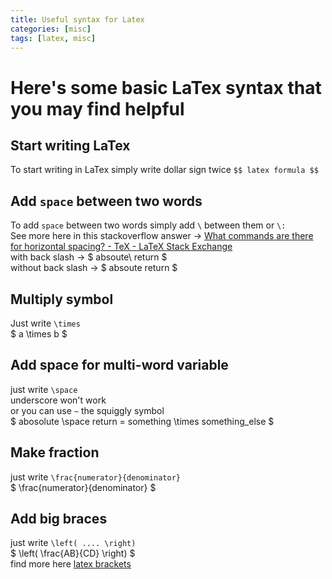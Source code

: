 ```yaml
---
title: Useful syntax for Latex 
categories: [misc]
tags: [latex, misc]
---
```


# Here's some basic LaTex syntax that you may find helpful 

## Start writing LaTex 
To start writing in LaTex simply write dollar sign twice `$$ latex formula $$`

## Add `space` between two words   
To add `space` between two words simply add `\` between them or `\:`   
See more here in this stackoverflow answer -> [What commands are there for horizontal spacing? - TeX - LaTeX Stack Exchange](https://tex.stackexchange.com/a/74354)    
with back slash -> $ absoute\ return $   
without back slash -> $ absoute return $   

## Multiply symbol 
Just write `\times`    
$ a \times b $    

## Add space for multi-word variable     
just write `\space`     
underscore won't work    
or you can use `~` the squiggly symbol  
$ abosolute \space return = something \times something_else $   
## Make fraction 
just write `\frac{numerator}{denominator}`  
$ \frac{numerator}{denominator} $   

## Add big braces   
just write `\left( .... \right)`    
$ \left( \frac{AB}{CD} \right) $    
find more here [latex brackets](https://www.overleaf.com/learn/latex/Brackets_and_Parentheses)  


